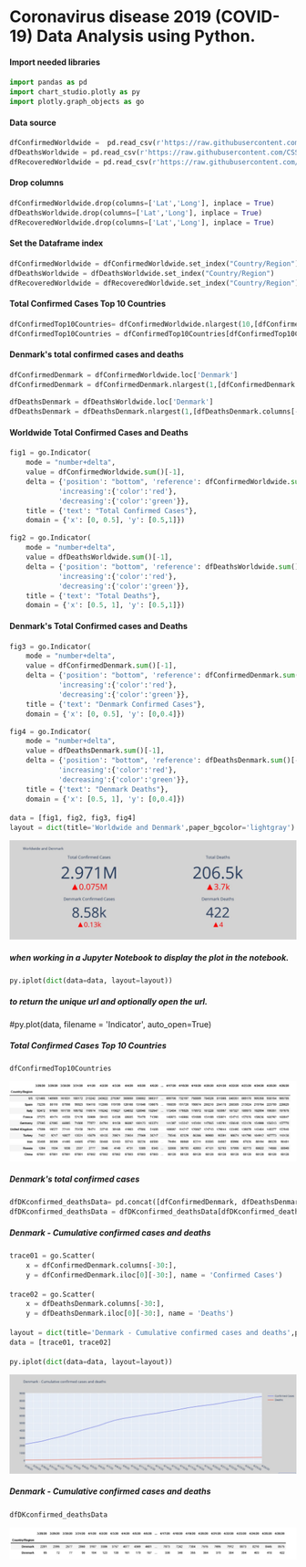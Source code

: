 # Coronavirus disease 2019 (COVID-19) Data Analysis using Python.

#### Import needed libraries
```python
import pandas as pd   
import chart_studio.plotly as py  
import plotly.graph_objects as go  
```
#### Data source  
```python
dfConfirmedWorldwide =  pd.read_csv(r'https://raw.githubusercontent.com/CSSEGISandData/COVID-19/master/csse_covid_19_data/csse_covid_19_time_series/time_series_covid19_confirmed_global.csv')  
dfDeathsWorldwide = pd.read_csv(r'https://raw.githubusercontent.com/CSSEGISandData/COVID-19/master/csse_covid_19_data/csse_covid_19_time_series/time_series_covid19_deaths_global.csv')  
dfRecoveredWorldwide = pd.read_csv(r'https://raw.githubusercontent.com/CSSEGISandData/COVID-19/master/csse_covid_19_data/csse_covid_19_time_series/time_series_covid19_recovered_global.csv')  
```

#### Drop columns  
```python
dfConfirmedWorldwide.drop(columns=['Lat','Long'], inplace = True)  
dfDeathsWorldwide.drop(columns=['Lat','Long'], inplace = True)  
dfRecoveredWorldwide.drop(columns=['Lat','Long'], inplace = True)  
```
#### Set the Dataframe index  
```python
dfConfirmedWorldwide = dfConfirmedWorldwide.set_index("Country/Region")  
dfDeathsWorldwide = dfDeathsWorldwide.set_index("Country/Region")  
dfRecoveredWorldwide = dfRecoveredWorldwide.set_index("Country/Region")  
```
#### Total Confirmed Cases Top 10 Countries  
```python
dfConfirmedTop10Countries= dfConfirmedWorldwide.nlargest(10,[dfConfirmedWorldwide.columns[-1]])  
dfConfirmedTop10Countries = dfConfirmedTop10Countries[dfConfirmedTop10Countries.columns[-30:]]  
```
#### Denmark's total confirmed cases and deaths
```python
dfConfirmedDenmark = dfConfirmedWorldwide.loc['Denmark']  
dfConfirmedDenmark = dfConfirmedDenmark.nlargest(1,[dfConfirmedDenmark.columns[-1]])  
```
```python
dfDeathsDenmark = dfDeathsWorldwide.loc['Denmark']  
dfDeathsDenmark = dfDeathsDenmark.nlargest(1,[dfDeathsDenmark.columns[-1]])  
```

#### Worldwide Total Confirmed Cases and Deaths
```python
fig1 = go.Indicator(
    mode = "number+delta",
    value = dfConfirmedWorldwide.sum()[-1],
    delta = {'position': "bottom", 'reference': dfConfirmedWorldwide.sum()[-2],
            'increasing':{'color':'red'},
            'decreasing':{'color':'green'}},
    title = {'text': "Total Confirmed Cases"},
    domain = {'x': [0, 0.5], 'y': [0.5,1]})
```

```python
fig2 = go.Indicator(
    mode = "number+delta",
    value = dfDeathsWorldwide.sum()[-1],
    delta = {'position': "bottom", 'reference': dfDeathsWorldwide.sum()[-2],
            'increasing':{'color':'red'},
            'decreasing':{'color':'green'}},
    title = {'text': "Total Deaths"},
    domain = {'x': [0.5, 1], 'y': [0.5,1]})
```

#### Denmark's Total Confirmed cases and Deaths
```python
fig3 = go.Indicator(
    mode = "number+delta",
    value = dfConfirmedDenmark.sum()[-1],
    delta = {'position': "bottom", 'reference': dfConfirmedDenmark.sum()[-2],
            'increasing':{'color':'red'},
            'decreasing':{'color':'green'}},
    title = {'text': "Denmark Confirmed Cases"},
    domain = {'x': [0, 0.5], 'y': [0,0.4]})
```

```python
fig4 = go.Indicator(
    mode = "number+delta",
    value = dfDeathsDenmark.sum()[-1],
    delta = {'position': "bottom", 'reference': dfDeathsDenmark.sum()[-2],
            'increasing':{'color':'red'},
            'decreasing':{'color':'green'}},
    title = {'text': "Denmark Deaths"},
    domain = {'x': [0.5, 1], 'y': [0,0.4]})

data = [fig1, fig2, fig3, fig4]
layout = dict(title='Worldwide and Denmark',paper_bgcolor='lightgray')
```

![Image](https://github.com/cloudstk/Data-Analysis/blob/master/Projects/COVID-19/media/Worldwide_Total_Confirmed_Cases.jpeg "icon") 

##### when working in a Jupyter Notebook to display the plot in the notebook.
```python
py.iplot(dict(data=data, layout=layout))
```
##### to return the unique url and optionally open the url.   
#py.plot(data, filename = 'Indicator', auto_open=True) 

##### Total Confirmed Cases Top 10 Countries 
```python
dfConfirmedTop10Countries 
```
![Image](https://github.com/cloudstk/Data-Analysis/blob/master/Projects/COVID-19/media/ConfirmedTop10countires.jpg "icon")   

##### Denmark's total confirmed cases
```python
dfDKconfirmed_deathsData= pd.concat([dfConfirmedDenmark, dfDeathsDenmark])
dfDKconfirmed_deathsData = dfDKconfirmed_deathsData[dfDKconfirmed_deathsData.columns[-30:]]
```
##### Denmark - Cumulative confirmed cases and deaths
```python
trace01 = go.Scatter(
    x = dfConfirmedDenmark.columns[-30:],
    y = dfConfirmedDenmark.iloc[0][-30:], name = 'Confirmed Cases')

trace02 = go.Scatter(
    x = dfDeathsDenmark.columns[-30:],
    y = dfDeathsDenmark.iloc[0][-30:], name = 'Deaths')

layout = dict(title='Denmark - Cumulative confirmed cases and deaths',paper_bgcolor='lightgray')
data = [trace01, trace02]

py.iplot(dict(data=data, layout=layout))
```
![Image](https://github.com/cloudstk/Data-Analysis/blob/master/Projects/COVID-19/media/DK_Cumulative_confirmed_cases_and_deaths.jpeg "icon")   
##### Denmark - Cumulative confirmed cases and deaths
```python
dfDKconfirmed_deathsData
```
![Image](https://github.com/cloudstk/Data-Analysis/blob/master/Projects/COVID-19/media/DKconfirmedanddeaths.jpg "icon") 
